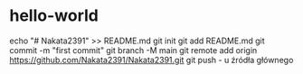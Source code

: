 # hello-world
echo "# Nakata2391" >> README.md 
git init 
git add README.md 
git commit -m "first commit" 
git branch -M main 
git remote add origin https://github.com/Nakata2391/Nakata2391.git
 git push - u źródła głównego
